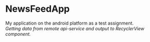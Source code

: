 # NewsFeedApp
My application on the android platform as a test assignment.   
*Getting data from remote api-service and output to RecyclerView component.*   
